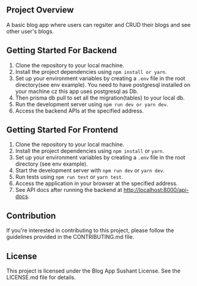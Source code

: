 ## Project Overview
A basic blog app where users can regsiter and CRUD their blogs and see other user's blogs.

## Getting Started For Backend

1. Clone the repository to your local machine.
2. Install the project dependencies using `npm install or yarn`.
3. Set up your environment variables by creating a `.env` file in the root directory(see env example).
   You need to have postgresql installed on your machine cz this app uses postgresql as Db.
4. Then prisma db pull to set all the migration(tables) to your local db.   
5. Run the development server using `npm run dev or yarn dev`.
6. Access the backend APIs at the specified address.


## Getting Started For Frontend

1. Clone the repository to your local machine.
2. Install the project dependencies using `npm install` or `yarn`.
3. Set up your environment variables by creating a `.env` file in the root directory (see env example).
4. Start the development server with `npm run dev` or `yarn dev`.
5. Run tests using `npm run test` or `yarn test`.
6. Access the application in your browser at the specified address.
7. See API docs after running the backend at [http://localhost:8000/api-docs](http://localhost:8000/api-docs).

## Contribution

If you're interested in contributing to this project, please follow the guidelines provided in the CONTRIBUTING.md file.

## License

This project is licensed under the Blog App Sushant License. See the LICENSE.md file for details.


